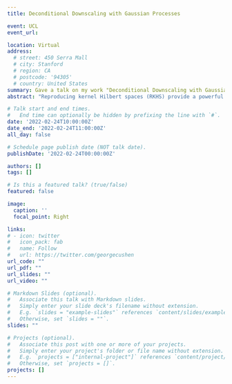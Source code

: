 ```yaml
---
title: Deconditional Downscaling with Gaussian Processes

event: UCL
event_url: 

location: Virtual
address:
  # street: 450 Serra Mall
  # city: Stanford
  # region: CA
  # postcode: '94305'
  # country: United States
summary: Gave a talk on my work "Deconditional Downscaling with Gaussian Processes"
abstract: "Reproducing kernel Hilbert spaces (RKHS) provide a powerful framework, termed kernel mean embeddings, for representing probability distributions, enabling nonparametric statistical inference in a variety of applications. Combining RKHS formalism with Gaussian process modelling, we present a methodology to refine low-resolution (LR) spatial fields with high-resolution (HR) information. This task, known as statistical downscaling, is challenging as the diversity of spatial datasets often prevents direct matching of observations. Yet, when LR samples are modeled as aggregate conditional means of HR samples with respect to a mediating variable that is globally observed, the recovery of the underlying fine-grained field can be framed as taking an "inverse" of the conditional expectation, namely a deconditioning problem. Leveraging this deconditioning perspective, we introduce a Bayesian formulation of statistical downscaling able to handle potentially unmatched multi-resolution spatial fields."

# Talk start and end times.
#   End time can optionally be hidden by prefixing the line with `#`.
date: '2022-02-24T10:00:00Z'
date_end: '2022-02-24T11:00:00Z'
all_day: false

# Schedule page publish date (NOT talk date).
publishDate: '2022-02-24T00:00:00Z'

authors: []
tags: []

# Is this a featured talk? (true/false)
featured: false

image:
  caption: ''
  focal_point: Right

links:
# - icon: twitter
#   icon_pack: fab
#   name: Follow
#   url: https://twitter.com/georgecushen
url_code: ""
url_pdf: ""
url_slides: ""
url_video: ""

# Markdown Slides (optional).
#   Associate this talk with Markdown slides.
#   Simply enter your slide deck's filename without extension.
#   E.g. `slides = "example-slides"` references `content/slides/example-slides.md`.
#   Otherwise, set `slides = ""`.
slides: ""

# Projects (optional).
#   Associate this post with one or more of your projects.
#   Simply enter your project's folder or file name without extension.
#   E.g. `projects = ["internal-project"]` references `content/project/deep-learning/index.md`.
#   Otherwise, set `projects = []`.
projects: []
---
```

<!-- 
{{% callout note %}}
Click on the **Slides** button above to view the built-in slides feature.
{{% /callout %}}

Slides can be added in a few ways:

- **Create** slides using Wowchemy's [*Slides*](https://wowchemy.com/docs/managing-content/#create-slides) feature and link using `slides` parameter in the front matter of the talk file
- **Upload** an existing slide deck to `static/` and link using `url_slides` parameter in the front matter of the talk file
- **Embed** your slides (e.g. Google Slides) or presentation video on this page using [shortcodes](https://wowchemy.com/docs/writing-markdown-latex/).

Further event details, including [page elements](https://wowchemy.com/docs/writing-markdown-latex/) such as image galleries, can be added to the body of this page. -->
